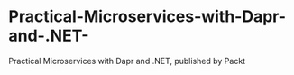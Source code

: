 # Practical-Microservices-with-Dapr-and-.NET-
Practical Microservices with Dapr and .NET, published by Packt
